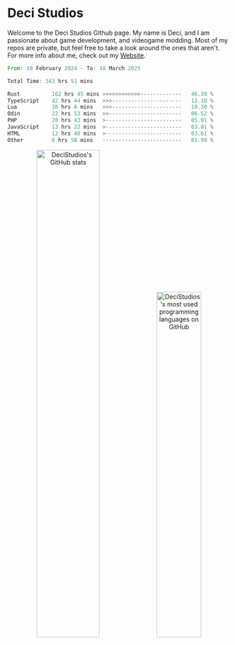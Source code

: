 # Deci Studios
Welcome to the Deci Studios Github page. My name is Deci, and I am passionate about game development, and videogame modding. Most of my repos are private, but feel free to take a look around the ones that aren't.
For more info about me, check out my <a href="https://decidev.co.uk" target="_blank">Website</a>.
<!--START_SECTION:waka-->

```rust
From: 10 February 2024 - To: 18 March 2025

Total Time: 343 hrs 51 mins

Rust          162 hrs 45 mins >>>>>>>>>>>>-------------   46.39 %
TypeScript    42 hrs 44 mins  >>>----------------------   12.18 %
Lua           36 hrs 8 mins   >>>----------------------   10.30 %
Odin          22 hrs 53 mins  >>-----------------------   06.52 %
PHP           20 hrs 43 mins  >------------------------   05.91 %
JavaScript    13 hrs 22 mins  >------------------------   03.81 %
HTML          12 hrs 40 mins  >------------------------   03.61 %
Other         6 hrs 58 mins   -------------------------   01.99 %
```

<!--END_SECTION:waka-->
<p align="center">
  <a href="https://github.com/anuraghazra/github-readme-stats" target="_blank"><img src="https://github-readme-stats.vercel.app/api?username=decistudios&show_icons=true&count_private=true&theme=omni&hide_border=true" alt="DeciStudios's GitHub stats" width="53.1%" /></a>
  <a href="https://github.com/anuraghazra/github-readme-stats" target="_blank"><img width="44.7%" src="https://github-readme-stats.vercel.app/api/top-langs/?username=decistudios&theme=omni&layout=compact&hide_border=true&langs_count=6" alt="DeciStudios's most used programming languages on GitHub" /></a>
</p>


